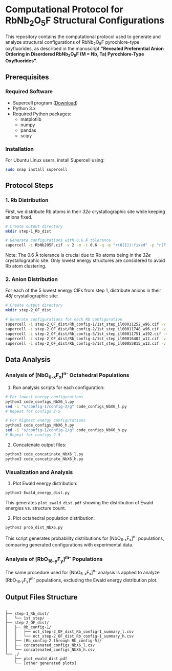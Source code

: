 # Computational Protocol for RbNb<sub>2</sub>O<sub>5</sub>F Structural Configurations

This repository contains the computational protocol used to generate and analyze structural configurations of RbNb<sub>2</sub>O<sub>5</sub>F pyrochlore-type oxyfluorides, as described in the manuscript **"Revealed Preferential Anion Ordering in Disordered RbNb<sub>2</sub>O<sub>5</sub>F (M = Nb, Ta) Pyrochlore-Type Oxyfluorides"**.

## Prerequisites

### Required Software
- Supercell program ([Download](https://orex.github.io/supercell/))
- Python 3.x
- Required Python packages:
  - matplotlib
  - numpy
  - pandas
  - scipy

### Installation

For Ubuntu Linux users, install Supercell using:
```bash
sudo snap install supercell
```

## Protocol Steps

### 1. Rb Distribution

First, we distribute Rb atoms in their *32e* crystallographic site while keeping anions fixed.

```bash
# Create output directory
mkdir step-1_Rb_dist

# Generate configurations with 0.6 Å tolerance
supercell -i RbNb2O5F.cif -v 2 -m -t 0.6 -q -p "r(O[1]):fixed" -p "r(F[1]):fixed" -n l5 -o step-1_Rb_dist/1st_step
```

Note: The 0.6 Å tolerance is crucial due to Rb atoms being in the *32e* crystallographic site. Only lowest energy structures are considered to avoid Rb atom clustering.

### 2. Anion Distribution

For each of the 5 lowest energy CIFs from step 1, distribute anions in their *48f* crystallographic site:

```bash
# Create output directory
mkdir step-2_OF_dist

# Generate configurations for each Rb configuration
supercell -i step-2_OF_dist/Rb_config-1/1st_step_il00011252_w96.cif -v 2 -m -q -n l10000 -n h10000 -o step-2_OF_dist/Rb_config-1/2nd_step
supercell -i step-2_OF_dist/Rb_config-2/1st_step_il00011748_w96.cif -v 2 -m -q -n l10000 -n h10000 -o step-2_OF_dist/Rb_config-2/2nd_step
supercell -i step-2_OF_dist/Rb_config-3/1st_step_il00011751_w192.cif -v 2 -m -q -n l10000 -n h10000 -o step-2_OF_dist/Rb_config-3/2nd_step
supercell -i step-2_OF_dist/Rb_config-4/1st_step_il00016402_w12.cif -v 2 -m -q -n l10000 -n h10000 -o step-2_OF_dist/Rb_config-4/2nd_step
supercell -i step-2_OF_dist/Rb_config-5/1st_step_il00055815_w12.cif -v 2 -m -q -n l10000 -n h10000 -o step-2_OF_dist/Rb_config-5/2nd_step
```

## Data Analysis

### Analysis of [NbO<sub>6-x</sub>F<sub>x</sub>]<sup>n-</sup> Octahedral Populations

1. Run analysis scripts for each configuration:
```bash
# For lowest energy configurations
python3 code_configs_NbX6_l.py
sed -i "s/config-1/config-2/g" code_configs_NbX6_l.py
# Repeat for configs 2-5

# For highest energy configurations
python3 code_configs_NbX6_h.py
sed -i "s/config-1/config-2/g" code_configs_NbX6_h.py
# Repeat for configs 2-5
```

2. Concatenate output files:
```bash
python3 code_concatinate_NbX6_l.py
python3 code_concatinate_NbX6_h.py
```

### Visualization and Analysis

1. Plot Ewald energy distribution:
```bash
python3 Ewald_energy_dist.py
```
This generates `plot_ewald_dist.pdf` showing the distribution of Ewald energies vs. structure count.

2. Plot octahedral population distribution:
```bash
python3 prob_dist_NbX6.py
```
This script generates probability distributions for [NbO<sub>6-x</sub>F<sub>x</sub>]<sup>n-</sup> populations, comparing generated configurations with experimental data.

### Analysis of [RbO<sub>18-y</sub>F<sub>y</sub>]<sup>m-</sup> Populations

The same procedure used for [NbO<sub>6-x</sub>F<sub>x</sub>]<sup>n-</sup> analysis is applied to analyze [RbO<sub>18-y</sub>F<sub>y</sub>]<sup>m-</sup> populations, excluding the Ewald energy distribution plot.

## Output Files Structure

```
.
├── step-1_Rb_dist/
│   └── 1st_step/
├── step-2_OF_dist/
│   ├── Rb_config-1/
│   │   ├── oct_step-2_OF_dist_Rb_config-1_summary_l.csv
│   │   └── oct_step-2_OF_dist_Rb_config-1_summary_h.csv
│   ├── [Rb_config-2 through Rb_config-5]/
│   ├── concatenated_configs_NbX6_l.csv
│   └── concatenated_configs_NbX6_h.csv
└── ./
    ├── plot_ewald_dist.pdf
    └── [other generated plots]
```
